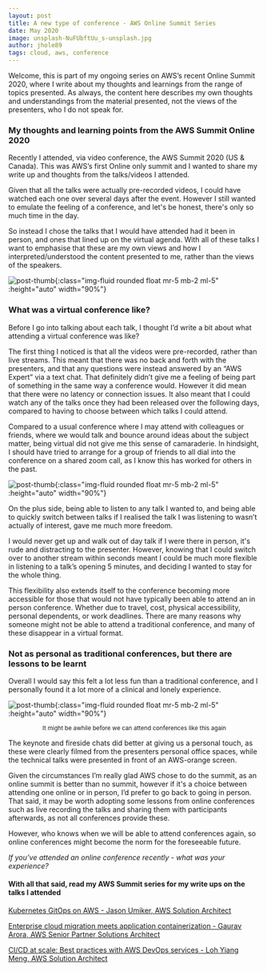 ```yaml
---
layout: post
title: A new type of conference - AWS Online Summit Series
date: May 2020
image: unsplash-NuFUbftUu_s-unsplash.jpg
author: jhole89
tags: cloud, aws, conference
---
```


Welcome, this is part of my ongoing series on AWS’s recent Online Summit 2020, where I write about my thoughts and learnings from the range of topics presented. As always, the content here describes my own thoughts and understandings from the material presented, not the views of the presenters, who I do not speak for.

### My thoughts and learning points from the AWS Summit Online 2020

Recently I attended, via video conference, the AWS Summit 2020 (US & Canada).
This was AWS’s first Online only summit and I wanted to share my write up and thoughts from the talks/videos I attended.

Given that all the talks were actually pre-recorded videos, I could have watched each one over several days after the event.
However I still wanted to emulate the feeling of a conference, and let's be honest, there's only so much time in the day.

So instead I chose the talks that I would have attended had it been in person, and ones that lined up on the virtual agenda.
With all of these talks I want to emphasise that these are my own views and how I interpreted/understood the content presented to me,
rather than the views of the speakers.

![post-thumb]({{site.baseurl}}/assets/images/blog/tyler-callahan-e_RpjNyMgEM-unsplash.jpg){:class="img-fluid rounded float mr-5 mb-2 ml-5" :height="auto" width="90%"}

### What was a virtual conference like?

Before I go into talking about each talk, I thought I’d write a bit about what attending a virtual conference was like?

The first thing I noticed is that all the videos were pre-recorded, rather than live streams.
This meant that there was no back and forth with the presenters, and that any questions were instead answered
by an “AWS Expert” via a text chat. That definitely didn’t give me a feeling of being part of something in
the same way a conference would. However it did mean that there were no latency or connection issues.
It also meant that I could watch any of the talks once they had been released over the following days,
compared to having to choose between which talks I could attend.

Compared to a usual conference where I may attend with colleagues or friends, where we would talk and bounce around
ideas about the subject matter, being virtual did not give me this sense of camaraderie.
In hindsight, I should have tried to arrange for a group of friends to all dial into the conference on a shared zoom call,
as I know this has worked for others in the past.

![post-thumb]({{site.baseurl}}/assets/images/blog/unsplash-NuFUbftUu_s-unsplash.jpg){:class="img-fluid rounded float mr-5 mb-2 ml-5" :height="auto" width="90%"}

On the plus side, being able to listen to any talk I wanted to, and being able to quickly switch between talks
if I realised the talk I was listening to wasn’t actually of interest, gave me much more freedom.

I would never get up and walk out of day talk if I were there in person, it's rude and distracting to the presenter.
However, knowing that I could switch over to another stream within seconds meant I could be much more flexible in listening
to a talk’s opening 5 minutes, and deciding I wanted to stay for the whole thing.

This flexibility also extends itself to the conference becoming more accessible for those that would not have typically
been able to attend an in person conference. Whether due to travel, cost, physical accessibility, personal dependents,
or work deadlines. There are many reasons why someone might not be able to attend a traditional conference, and many
of these disappear in a virtual format.

### Not as personal as traditional conferences, but there are lessons to be learnt

Overall I would say this felt a lot less fun than a traditional conference, and I personally found it a lot more of a clinical
and lonely experience.

![post-thumb]({{site.baseurl}}/assets/images/blog/samuel-pereira-uf2nnANWa8Q-unsplash.jpg){:class="img-fluid rounded float mr-5 mb-2 ml-5" :height="auto" width="90%"}

<center><sup>It might be awhile before we can attend conferences like this again</sup></center>

The keynote and fireside chats did better at giving us a personal touch, as these were clearly filmed from the presenters
personal office spaces, while the technical talks were presented in front of an AWS-orange screen.

Given the circumstances I’m really glad AWS chose to do the summit, as an online summit is better than no summit,
however if it's a choice between attending one online or in person, I’d prefer to go back to going in person.
That said, it may be worth adopting some lessons from online conferences such as live recording the talks and sharing
them with participants afterwards, as not all conferences provide these.

However, who knows when we will be able to attend conferences again, so online conferences might become the norm for the
foreseeable future.

_If you’ve attended an online conference recently - what was your experience?_

#### With all that said, read my AWS Summit series for my write ups on the talks I attended

[Kubernetes GitOps on AWS -
Jason Umiker, AWS Solution Architect](https://manta-innovations.co.uk/2020/05/01/AWS-meets-GitOps/)

[Enterprise cloud migration meets application containerization -
Gaurav Arora, AWS Senior Partner Solutions Architect](https://manta-innovations.co.uk/2020/05/01/Enterprise_Containerization/)

[CI/CD at scale: Best practices with AWS DevOps services -
Loh Yiang Meng, AWS Solution Architect](https://manta-innovations.co.uk/2020/05/01/aws-summit/)
